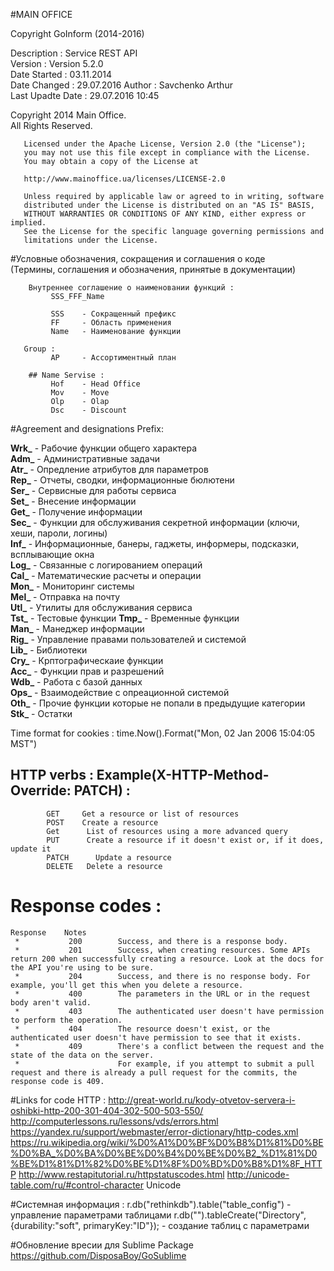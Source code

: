 #MAIN OFFICE

Copyright GoInform (2014-2016)		
 
Description        : Service REST API  
Version            : Version 5.2.0  
Date Started       : 03.11.2014  
Date Changed       : 29.07.2016 
Author             : Savchenko Arthur    
Last Upadte Date   : 29.07.2016 10:45 
 
Copyright 2014 Main Office.  
All Rights Reserved. 
  
       Licensed under the Apache License, Version 2.0 (the "License");
       you may not use this file except in compliance with the License.
       You may obtain a copy of the License at
 
       http://www.mainoffice.ua/licenses/LICENSE-2.0
 
       Unless required by applicable law or agreed to in writing, software
       distributed under the License is distributed on an "AS IS" BASIS,
       WITHOUT WARRANTIES OR CONDITIONS OF ANY KIND, either express or implied.
       See the License for the specific language governing permissions and
       limitations under the License.
 
#Условные обозначения, сокращения и соглашения о коде  
 (Термины, соглашения и обозначения, принятые в документации)
 
 		Внутреннее соглашение о наименовании функций :
 		     SSS_FFF_Name
 
 		     SSS    - Сокращенный префикс
 		     FF     - Область применения
 		     Name   - Наименование функции
 
       Group :
             AP     - Ассортиментный план
       
 		## Name Servise :
 		     Hof    - Head Office
 		     Mov    - Move
 		     Olp    - Olap
 		     Dsc    - Discount
 
#Agreement and designations Prefix:

**Wrk_** - Рабочие функции общего характера   
**Adm_**  - Административные задачи   
**Atr_**  - Опредление атрибутов для параметров   
**Rep_**  - Отчеты, сводки, информационные бюлютени   
**Ser_**  - Сервисные для работы сервиса    
**Set_**  - Внесение информации    
**Get_**  - Получение информации    
**Sec_**  - Функции для обслуживания секретной информации (ключи, хеши, пароли, логины)    
**Inf_**  - Информационные, банеры, гаджеты, информеры, подсказки, всплывающие окна    
**Log_**  - Связанные с логированием операций    
**Cal_**  - Математические расчеты и операции    
**Mon_**  - Мониторинг системы    
**Mel_**  - Отправка на почту         
**Utl_**  - Утилиты для обслуживания сервиса    
**Tst_**  - Тестовые функции
**Tmp_**  - Временные функции      
**Man_**  - Манеджер информации      
**Rig_**  - Управление правами пользователей и системой      
**Lib_**  - Библиотеки      
**Cry_**  - Крптографическаие функции      
**Acc_**  - Функции прав и разрешений       
**Wdb_**  - Работа с базой данных       
**Ops_**  - Взаимодействие с опреационной системой       
**Oth_**  - Прочие функции которые не попали в предыдущие категории       
**Stk_**  - Остатки          
 
Time format for cookies : time.Now().Format("Mon, 02 Jan 2006 15:04:05 MST")
 
## HTTP verbs :  Example(X-HTTP-Method-Override: PATCH) :
            GET	    Get a resource or list of resources
            POST    Create a resource
            Get      List of resources using a more advanced query
            PUT      Create a resource if it doesn't exist or, if it does, update it
            PATCH	   Update a resource
            DELETE   Delete a resource
 
# Response codes :

    Response	Notes
     *           200	    Success, and there is a response body.
     *           201	    Success, when creating resources. Some APIs return 200 when successfully creating a resource. Look at the docs for the API you're using to be sure.
     *           204	    Success, and there is no response body. For example, you'll get this when you delete a resource.
     *           400	    The parameters in the URL or in the request body aren't valid.
     *           403	    The authenticated user doesn't have permission to perform the operation.
     *           404	    The resource doesn't exist, or the authenticated user doesn't have permission to see that it exists.
     *           409	    There's a conflict between the request and the state of the data on the server.
     *                      For example, if you attempt to submit a pull request and there is already a pull request for the commits, the response code is 409.
 
#Links for code HTTP :
            http://great-world.ru/kody-otvetov-servera-i-oshibki-http-200-301-404-302-500-503-550/ 
            http://computerlessons.ru/lessons/vds/errors.html 
            https://yandex.ru/support/webmaster/error-dictionary/http-codes.xml 
            https://ru.wikipedia.org/wiki/%D0%A1%D0%BF%D0%B8%D1%81%D0%BE%D0%BA_%D0%BA%D0%BE%D0%B4%D0%BE%D0%B2_%D1%81%D0%BE%D1%81%D1%82%D0%BE%D1%8F%D0%BD%D0%B8%D1%8F_HTTP 
            http://www.restapitutorial.ru/httpstatuscodes.html 
            http://unicode-table.com/ru/#control-character        Unicode 
 
#Cистемная информация :
           r.db("rethinkdb").table("table_config")                                          - управление параметрами таблицами
           r.db("").tableCreate("Directory", {durability:"soft", primaryKey:"ID"});         - создание таблиц с параметрами

#Обновление вресии для Sublime Package
            https://github.com/DisposaBoy/GoSublime
 
 
